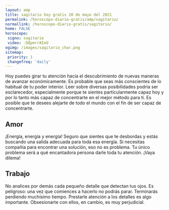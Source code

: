 ```yaml
---
layout: amp
title: sagitario hoy gratis 20 de mayo del 2021 
permalink: /horoscopo-diario-gratis/amp/sagitario/
normallink: /horoscopo-diario-gratis/sagitario/
home: FALSE
horoscopo:
 signo: sagitario
 video: -DQpmrrAIeU
ogimg: /images/sagitario_char.png
sitemap:
 priority: 1
 changefreq: 'daily'
---
```



Hoy puedes girar tu atención hacia el descubrimiento de nuevas maneras de avanzar económicamente. Es probable que seas más conscientes de lo habitual de tu poder interior. Leer sobre diversas posibilidades podría ser esclarecedor, especialmente porque te sientes particularmente capaz hoy y por lo tanto más capaz de concentrarte en el mejor método para ti. Es posible que te desees alejarte de todo el mundo con el fin de ser capaz de concentrarte.

## Amor

¡Energía, energía y energía! Seguro que sientes que te desbordas y estás buscando una salida adecuada para toda esa energía. Si necesitas compañía para encontrar una solución, eso no es problema. Tu único problema será a qué encantadora persona darle toda tu atención. ¡Vaya dilema!

## Trabajo

No analices por demás cada pequeño detalle que detectan tus ojos. Es peligroso: una vez que comiences a hacerlo no podrás parar. Terminarás perdiendo muchísimo tiempo. Prestarle atención a los detalles es algo importante. Obsesionarte con ellos, en cambio, es muy perjudicial.